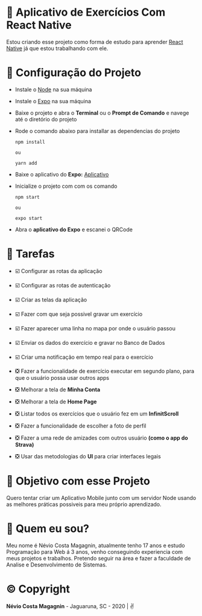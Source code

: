 # :running: Aplicativo de Exercícios Com React Native

Estou criando esse projeto como forma de estudo para aprender [React Native](https://reactnative.dev/docs/getting-started) já que estou trabalhando com ele.

# :wrench: Configuração do Projeto

* Instale o [Node](https://nodejs.org/en/) na sua máquina

* Instale o [Expo](https://docs.expo.io/) na sua máquina

* Baixe o projeto e abra o **Terminal** ou o **Prompt de Comando** e navege até o diretório do projeto

* Rode o comando abaixo para installar as dependencias do projeto
	```
	npm install
	
	ou

	yarn add
	```

* Baixe o aplicativo do **Expo:** [Aplicativo](https://play.google.com/store/apps/details?id=host.exp.exponent)

* Inicialize o projeto com com os comando
	```
	npm start

	ou

	expo start
	```

* Abra o **aplicativo do Expo** e escanei o QRCode

# :pencil: Tarefas

* :ballot_box_with_check: Configurar as rotas da aplicação

* :ballot_box_with_check: Configurar as rotas de autenticação

* :ballot_box_with_check: Criar as telas da aplicação

* :ballot_box_with_check: Fazer com que seja possivel gravar um exercício

* :ballot_box_with_check: Fazer aparecer uma linha no mapa por onde o usuário passou

* :ballot_box_with_check: Enviar os dados do exercício e gravar no Banco de Dados

* :ballot_box_with_check: Criar uma notificação em tempo real para o exercício

* :negative_squared_cross_mark: Fazer a funcionalidade de exercício executar em segundo plano, para que o usuário possa usar outros apps

* :negative_squared_cross_mark: Melhorar a tela de **Minha Conta**

* :negative_squared_cross_mark: Melhorar a tela de **Home Page**

* :negative_squared_cross_mark: Listar todos os exercícios que o usuário fez em um **InfinitScroll**

* :negative_squared_cross_mark: Fazer a funcionalidade de escolher a foto de perfil

* :negative_squared_cross_mark: Fazer a uma rede de amizades com outros usuário **(como o app do Strava)**

* :negative_squared_cross_mark: Usar das metodologias do **UI** para criar interfaces legais

# :dart: Objetivo com esse Projeto

Quero tentar criar um Aplicativo Mobile junto com um servidor Node usando as melhores práticas possiveis para meu próprio aprendizado.

# :boy: Quem eu sou?

Meu nome é Névio Costa Magagnin, atualmente tenho 17 anos e estudo Programação para Web á 3 anos, venho conseguindo experiencia com meus projetos e trabalhos. Pretendo seguir na área e fazer a faculdade de Analise e Desenvolvimento de Sistemas.

# :copyright: Copyright

**Névio Costa Magagnin** - Jaguaruna, SC - 2020 | :v: